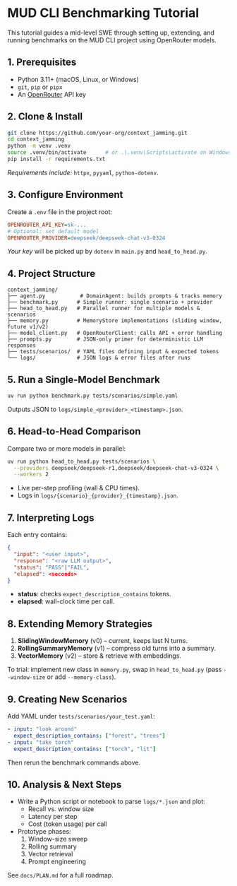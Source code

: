 # MUD CLI Benchmarking Tutorial

This tutorial guides a mid-level SWE through setting up, extending, and running benchmarks on the MUD CLI project using OpenRouter models.

## 1. Prerequisites

- Python 3.11+ (macOS, Linux, or Windows)
- `git`, `pip` or `pipx`
- An [OpenRouter](https://openrouter.ai/) API key

## 2. Clone & Install

```bash
git clone https://github.com/your-org/context_jamming.git
cd context_jamming
python -m venv .venv
source .venv/bin/activate      # or .\.venv\Scripts\activate on Windows
pip install -r requirements.txt
```  
*Requirements include:* `httpx`, `pyyaml`, `python-dotenv`.

## 3. Configure Environment

Create a `.env` file in the project root:

```ini
OPENROUTER_API_KEY=sk-...
# Optional: set default model
OPENROUTER_PROVIDER=deepseek/deepseek-chat-v3-0324
```  
*Your key* will be picked up by `dotenv` in `main.py` and `head_to_head.py`.

## 4. Project Structure

```text
context_jamming/
├── agent.py           # DomainAgent: builds prompts & tracks memory
├── benchmark.py      # Simple runner: single scenario + provider
├── head_to_head.py   # Parallel runner for multiple models & scenarios
├── memory.py         # MemoryStore implementations (sliding window, future v1/v2)
├── model_client.py   # OpenRouterClient: calls API + error handling
├── prompts.py        # JSON-only primer for deterministic LLM responses
├── tests/scenarios/  # YAML files defining input & expected tokens
└── logs/             # JSON logs & error files after runs
```  

## 5. Run a Single-Model Benchmark

```bash
uv run python benchmark.py tests/scenarios/simple.yaml
```  
Outputs JSON to `logs/simple_<provider>_<timestamp>.json`.

## 6. Head-to-Head Comparison

Compare two or more models in parallel:

```bash
uv run python head_to_head.py tests/scenarios \
  --providers deepseek/deepseek-r1,deepseek/deepseek-chat-v3-0324 \
  --workers 2
```  
- Live per-step profiling (wall & CPU times).  
- Logs in `logs/{scenario}_{provider}_{timestamp}.json`.

## 7. Interpreting Logs

Each entry contains:

```json
{
  "input": "<user input>",
  "response": "<raw LLM output>",
  "status": "PASS"|"FAIL",
  "elapsed": <seconds>
}
```

- **status**: checks `expect_description_contains` tokens.  
- **elapsed**: wall-clock time per call.

## 8. Extending Memory Strategies

1. **SlidingWindowMemory** (v0) – current, keeps last N turns.
2. **RollingSummaryMemory** (v1) – compress old turns into a summary.
3. **VectorMemory** (v2) – store & retrieve with embeddings.

To trial: implement new class in `memory.py`, swap in `head_to_head.py` (pass `--window-size` or add `--memory-class`).

## 9. Creating New Scenarios

Add YAML under `tests/scenarios/your_test.yaml`:

```yaml
- input: "look around"
  expect_description_contains: ["forest", "trees"]
- input: "take torch"
  expect_description_contains: ["torch", "lit"]
```

Then rerun the benchmark commands above.

## 10. Analysis & Next Steps

- Write a Python script or notebook to parse `logs/*.json` and plot:
  - Recall vs. window size
  - Latency per step
  - Cost (token usage) per call
- Prototype phases:
  1. Window-size sweep  
  2. Rolling summary  
  3. Vector retrieval  
  4. Prompt engineering  

See `docs/PLAN.md` for a full roadmap.
